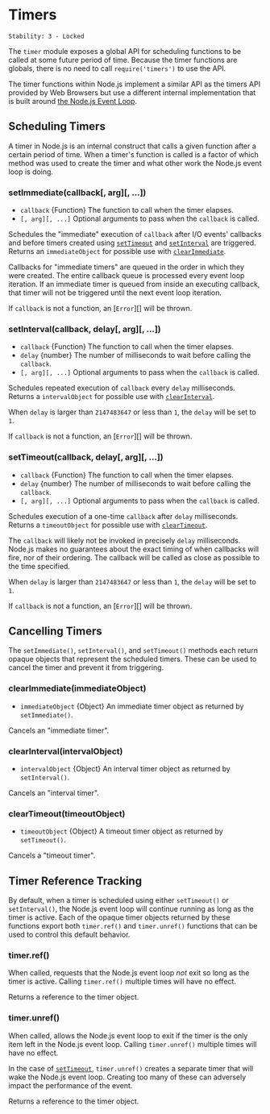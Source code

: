 # Timers

    Stability: 3 - Locked

The `timer` module exposes a global API for scheduling functions to
be called at some future period of time. Because the timer functions are
globals, there is no need to call `require('timers')` to use the API.

The timer functions within Node.js implement a similar API as the timers API
provided by Web Browsers but use a different internal implementation that is
built around [the Node.js Event Loop][].

## Scheduling Timers

A timer in Node.js is an internal construct that calls a given function after
a certain period of time. When a timer's function is called is a factor of
which method was used to create the timer and what other work the Node.js
event loop is doing.

### setImmediate(callback[, arg][, ...])

* `callback` {Function} The function to call when the timer elapses.
* `[, arg][, ...]` Optional arguments to pass when the `callback` is called.

Schedules the "immediate" execution of `callback` after I/O events'
callbacks and before timers created using [`setTimeout`][] and [`setInterval`][]
are triggered. Returns an `immediateObject` for possible use with
[`clearImmediate`][].

Callbacks for "immediate timers" are queued in the order in which they were
created. The entire callback queue is processed every event loop iteration. If
an immediate timer is queued from inside an executing callback, that timer will
not be triggered until the next event loop iteration.

If `callback` is not a function, an [`Error`][] will be thrown.

### setInterval(callback, delay[, arg][, ...])

* `callback` {Function} The function to call when the timer elapses.
* `delay` {number} The number of milliseconds to wait before calling the
  `callback`.
* `[, arg][, ...]` Optional arguments to pass when the `callback` is called.

Schedules repeated execution of `callback` every `delay` milliseconds.
Returns a `intervalObject` for possible use with [`clearInterval`][].

When `delay` is larger than `2147483647` or less than `1`, the `delay` will be
set to `1`.

If `callback` is not a function, an [`Error`][] will be thrown.

### setTimeout(callback, delay[, arg][, ...])

* `callback` {Function} The function to call when the timer elapses.
* `delay` {number} The number of milliseconds to wait before calling the
  `callback`.
* `[, arg][, ...]` Optional arguments to pass when the `callback` is called.

Schedules execution of a one-time `callback` after `delay` milliseconds.
Returns a `timeoutObject` for possible use with [`clearTimeout`][].

The `callback` will likely not be invoked in precisely `delay` milliseconds.
Node.js makes no guarantees about the exact timing of when callbacks will fire,
nor of their ordering. The callback will be called as close as possible to the
time specified.

When `delay` is larger than `2147483647` or less than `1`, the `delay` will be
set to `1`.

If `callback` is not a function, an [`Error`][] will be thrown.

## Cancelling Timers

The `setImmediate()`, `setInterval()`, and `setTimeout()` methods each return
opaque objects that represent the scheduled timers. These can be used to
cancel the timer and prevent it from triggering.

### clearImmediate(immediateObject)

* `immediateObject` {Object} An immediate timer object as returned by
  `setImmediate()`.

Cancels an "immediate timer".

### clearInterval(intervalObject)

* `intervalObject` {Object} An interval timer object as returned by
  `setInterval()`.

Cancels an "interval timer".

### clearTimeout(timeoutObject)

* `timeoutObject` {Object} A timeout timer object as returned by `setTimeout()`.

Cancels a "timeout timer".

## Timer Reference Tracking

By default, when a timer is scheduled using either `setTimeout()` or
`setInterval()`, the Node.js event loop will continue running as long as the
timer is active. Each of the opaque timer objects returned by these functions
export both `timer.ref()` and `timer.unref()` functions that can be used to
control this default behavior.

### timer.ref()

When called, requests that the Node.js event loop *not* exit so long as the
timer is active. Calling `timer.ref()` multiple times will have no effect.

Returns a reference to the timer object.

### timer.unref()

When called, allows the Node.js event loop to exit if the timer is the only
item left in the Node.js event loop. Calling `timer.unref()` multiple times
will have no effect.

In the case of [`setTimeout`][], `timer.unref()` creates a separate timer that
will wake the Node.js event loop. Creating too many of these can adversely
impact the performance of the event.

Returns a reference to the timer object.

[the Node.js Event Loop]: ../topics/the-event-loop-timers-and-nexttick.md
[`clearImmediate`]: timers.html#timers_clearimmediate_immediateobject
[`clearInterval`]: timers.html#timers_clearinterval_intervalobject
[`clearTimeout`]: timers.html#timers_cleartimeout_timeoutobject
[`setImmediate`]: timers.html#timers_setimmediate_callback_arg
[`setInterval`]: timers.html#timers_setinterval_callback_delay_arg
[`setTimeout`]: timers.html#timers_settimeout_callback_delay_arg

